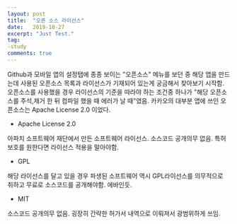 ```yaml
---
layout: post
title:  "오픈 소스 라이선스"
date:   2019-10-27
excerpt: "Just Test."
tag:
-study
comments: true
---
```


Github과 모바일 앱의 설정탭에 종종 보이는 "오픈소스" 메뉴를 보던 중 해당 앱을 만드는데 사용된 오픈소스 목록과 라이선스가 기재되어 있는게 궁금해서 찾아보기 시작함. 오픈소스를 사용했을 경우 라이선스의 기준을 따라야 하는 조건중 하나가 "해당 오픈소스를 주석,제거 한 뒤 컴파일 했을 때 에러가 날 때"였음. 카카오의 대부분 앱에 쓰인 오픈소스는 Apache License 2.0 이었다.

* Apache License 2.0

아파치 소프트웨어 재단에서 만든 소프트웨어 라이선스. 
소스코드 공개의무 없음.
특허 보호를 원한다면 라이선스 적용을 말아야함.

* GPL

해당 라이선스를 달고 있을 경우 파생된 소프트웨어 역시 GPL라이선스를 의무적으로 취하고 무료로 소스코드를 공개해야함. 에바인듯. 

* MIT

소스코드 공개의무 없음. 굉장히 간략한 허가서 내역으로 이뤄져서 광범위하게 쓰임.
